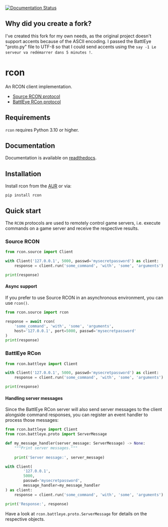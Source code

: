 [![Documentation Status](https://readthedocs.org/projects/rcon/badge/?version=latest)](https://rcon.readthedocs.io/en/latest/)

## Why did you create a fork?
I've created this fork for my own needs, as the original project doesn't support accents because of the ASCII encoding. I passed the BattlEye "proto.py" file to UTF-8 so that I could send accents using the `say -1 Le serveur va redémarrer dans 5 minutes !`. 

# rcon
An RCON client implementation.
* [Source RCON protocol](https://developer.valvesoftware.com/wiki/Source_RCON_Protocol)
* [BattlEye RCon protocol](https://www.battleye.com/downloads/BERConProtocol.txt)

## Requirements
`rcon` requires Python 3.10 or higher.

## Documentation
Documentation is available on [readthedocs](https://rcon.readthedocs.io/en/latest/).

## Installation
Install rcon from the [AUR](https://aur.archlinux.org/packages/python-rcon/) or via:

    pip install rcon

## Quick start
The `RCON` protocols are used to remotely control game servers, i.e. execute
commands on a game server and receive the respective results.

### Source RCON
```python
from rcon.source import Client

with Client('127.0.0.1', 5000, passwd='mysecretpassword') as client:
    response = client.run('some_command', 'with', 'some', 'arguments')

print(response)
```

#### Async support
If you prefer to use Source RCON in an asynchronous environment, you can use 
`rcon()`.

```python
from rcon.source import rcon

response = await rcon(
    'some_command', 'with', 'some', 'arguments',
    host='127.0.0.1', port=5000, passwd='mysecretpassword'
)
print(response)
```

### BattlEye RCon
```python
from rcon.battleye import Client

with Client('127.0.0.1', 5000, passwd='mysecretpassword') as client:
    response = client.run('some_command', 'with', 'some', 'arguments')

print(response)
```

#### Handling server messages
Since the BattlEye RCon server will also send server messages to the client 
alongside command responses, you can register an event handler to process 
those messages:

```python
from rcon.battleye import Client
from rcon.battleye.proto import ServerMessage

def my_message_handler(server_message: ServerMessage) -> None:
    """Print server messages."""
    
    print('Server message:', server_message)

with Client(
        '127.0.0.1',
        5000,
        passwd='mysecretpassword',
        message_handler=my_message_handler
) as client:
    response = client.run('some_command', 'with', 'some', 'arguments')

print('Response:', response)
```

Have a look at `rcon.battleye.proto.ServerMessage` for details on the 
respective objects.

